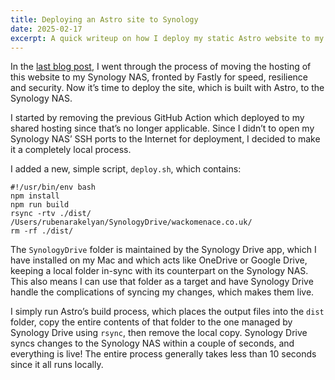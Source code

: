 ```yaml
---
title: Deploying an Astro site to Synology
date: 2025-02-17
excerpt: A quick writeup on how I deploy my static Astro website to my Synology NAS.
---
```


In the [last blog post](/blog/23-moving-to-local-hosting/), I went through the process of moving the hosting of this website to my Synology NAS, fronted by Fastly for speed, resilience and security. Now it’s time to deploy the site, which is built with Astro, to the Synology NAS.

I started by removing the previous GitHub Action which deployed to my shared hosting since that’s no longer applicable. Since I didn’t to open my Synology NAS’ SSH ports to the Internet for deployment, I decided to make it a completely local process.

I added a new, simple script, `deploy.sh`, which contains:

```
#!/usr/bin/env bash
npm install
npm run build
rsync -rtv ./dist/ /Users/rubenarakelyan/SynologyDrive/wackomenace.co.uk/
rm -rf ./dist/
```

The `SynologyDrive` folder is maintained by the Synology Drive app, which I have installed on my Mac and which acts like OneDrive or Google Drive, keeping a local folder in-sync with its counterpart on the Synology NAS. This also means I can use that folder as a target and have Synology Drive handle the complications of syncing my changes, which makes them live.

I simply run Astro’s build process, which places the output files into the `dist` folder, copy the entire contents of that folder to the one managed by Synology Drive using `rsync`, then remove the local copy. Synology Drive syncs changes to the Synology NAS within a couple of seconds, and everything is live! The entire process generally takes less than 10 seconds since it all runs locally.
